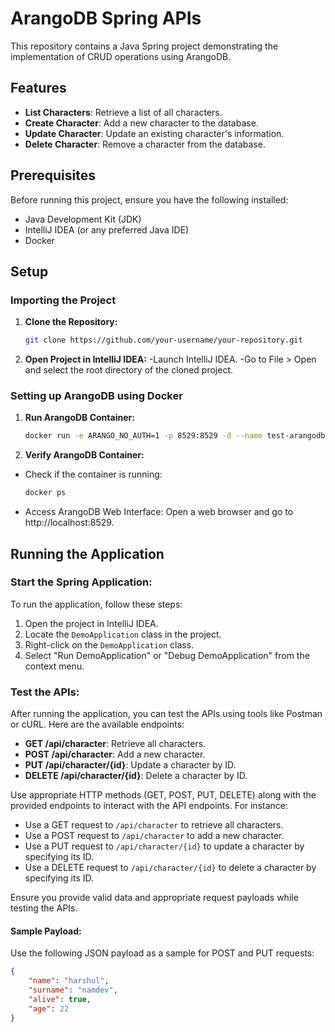 # ArangoDB Spring APIs

This repository contains a Java Spring project demonstrating the implementation of CRUD operations using ArangoDB.

## Features

- **List Characters**: Retrieve a list of all characters.
- **Create Character**: Add a new character to the database.
- **Update Character**: Update an existing character's information.
- **Delete Character**: Remove a character from the database.

## Prerequisites

Before running this project, ensure you have the following installed:

- Java Development Kit (JDK)
- IntelliJ IDEA (or any preferred Java IDE)
- Docker

## Setup

### Importing the Project

1. **Clone the Repository:**
   ```bash
   git clone https://github.com/your-username/your-repository.git
   
2. **Open Project in IntelliJ IDEA:**
   -Launch IntelliJ IDEA.
   -Go to File > Open and select the root directory of the cloned project.

### Setting up ArangoDB using Docker

1. **Run ArangoDB Container:**
   ```bash
   docker run -e ARANGO_NO_AUTH=1 -p 8529:8529 -d --name test-arangodb arangodb
   
2. **Verify ArangoDB Container:**
- Check if the container is running:
    ```bash
    docker ps
    
- Access ArangoDB Web Interface:
    Open a web browser and go to http://localhost:8529.

## Running the Application

### Start the Spring Application:

To run the application, follow these steps:

1. Open the project in IntelliJ IDEA.
2. Locate the `DemoApplication` class in the project.
3. Right-click on the `DemoApplication` class.
4. Select "Run DemoApplication" or "Debug DemoApplication" from the context menu.

### Test the APIs:

After running the application, you can test the APIs using tools like Postman or cURL. Here are the available endpoints:

- **GET /api/character**: Retrieve all characters.
- **POST /api/character**: Add a new character.
- **PUT /api/character/{id}**: Update a character by ID.
- **DELETE /api/character/{id}**: Delete a character by ID.

Use appropriate HTTP methods (GET, POST, PUT, DELETE) along with the provided endpoints to interact with the API endpoints. For instance:

- Use a GET request to `/api/character` to retrieve all characters.
- Use a POST request to `/api/character` to add a new character.
- Use a PUT request to `/api/character/{id}` to update a character by specifying its ID.
- Use a DELETE request to `/api/character/{id}` to delete a character by specifying its ID.

Ensure you provide valid data and appropriate request payloads while testing the APIs.

#### Sample Payload:

Use the following JSON payload as a sample for POST and PUT requests:

```json
{
    "name": "harshul",
    "surname": "namdev",
    "alive": true,
    "age": 22
}

